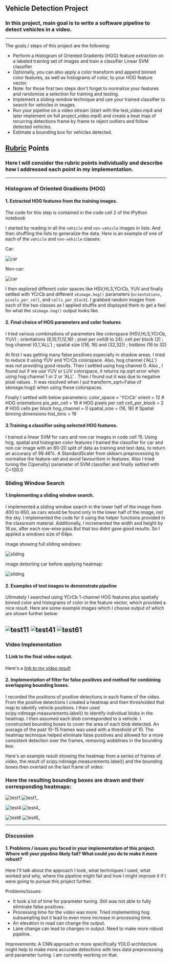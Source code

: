 ## Vehicle Detection Project
### In this project, main goal is to write a software pipeline to detect vehicles in a video.

---

The goals / steps of this project are the following:

* Perform a Histogram of Oriented Gradients (HOG) feature extraction on a labeled training set of images and train a classifier Linear SVM classifier
* Optionally, you can also apply a color transform and append binned color features, as well as histograms of color, to your HOG feature vector. 
* Note: for those first two steps don't forget to normalize your features and randomize a selection for training and testing.
* Implement a sliding-window technique and use your trained classifier to search for vehicles in images.
* Run your pipeline on a video stream (start with the test_video.mp4 and later implement on full project_video.mp4) and create a heat map of recurring detections frame by frame to reject outliers and follow detected vehicles.
* Estimate a bounding box for vehicles detected.


## [Rubric](https://review.udacity.com/#!/rubrics/513/view) Points
### Here I will consider the rubric points individually and describe how I addressed each point in my implementation.  

---


### Histogram of Oriented Gradients (HOG)

#### 1. Extracted HOG features from the training images.

The code for this step is contained in the code cell 2  of the IPython notebook 

I started by reading in all the `vehicle` and `non-vehicle` images in lists. And then shuffling the lists to generalize the data.  Here is an example of one of each of the `vehicle` and `non-vehicle` classes:

Car:

![car](/output_images/car.png)

Non-car:

![car](/output_images/non_car.png)


I then explored different color spaces like HSV,HLS,YCrCb, YUV and finally settled with YCrCb and different `skimage.hog()` parameters (`orientations`, `pixels_per_cell`, and `cells_per_block`).  I grabbed random images from each of the two classes as I applied shuffle and displayed them to get a feel for what the `skimage.hog()` output looks like.


#### 2. Final choice of HOG parameters and color features

I tried various combinations of parameters like colorspace (HSV,HLS,YCrCb, YUV) ; orientations (8,10,11,12,16) ; pixel per cell(8 to 24); cell per block (2) ; hog channel (0,1,'ALL') ; spatial size ((16, 16) and (32,32)) ; histbins (16 to 32)

At first I was getting many false positives especially in shadow areas. I tried to reduce it using  YUV and YCrCb colorspace. Also, hog channel ('ALL') was not providing good results. Then I settled using hog channel 0. Also , I found out if we use YUV or LUV colorspace, it returns np.sqrt error when using hog channel 1 or 2 or 'ALL' . Then I found out it was due to negative pixel values . It was resolved when I put  transform_sqrt=False of skimage.hog() when using these colorspaces. 

Finally I settled with below parameters:
color_space = 'YCrCb'
orient = 12  # HOG orientations
pix_per_cell = 16 # HOG pixels per cell
cell_per_block = 2 # HOG cells per block
hog_channel = 0 
spatial_size = (16, 16) # Spatial binning dimensions
hist_bins = 16


#### 3.Training a classifier using selected HOG features.

I trained a linear SVM for cars and non car images in code cell 15. Using hog, spatial and histogram color features I trained the classifier for car and non car image with an 80-20 split of data as training and test data, to return an accuracy of 99.46%. A StandardScaler from sklearn.preprocessing to normalise the feature-set and avoid favouritism in features. Also I tried tuning the C(penalty) parameter of SVM classifier and finally settled with C=100.0

### Sliding Window Search

#### 1.Implementing a sliding window search.

I implemented a sliding window search in the lower half of the image from 400 to 650, as cars would be found only in the lower half of the image, not the sky. I implemented the code for it using the helper functions provided in the classroom material. Additionally, I incremented the width and height by 16 px, after each row-wise pass.But that too didnt gave good results. So I applied a windows size of 64px.

image showing full sliding windows:

![sliding](/output_images/windows.png)


image detecting car before applying heatmap:

![sliding](/output_images/before_heat.png)



#### 2. Examples of test images to demonstrate pipeline 

Ultimately I searched  using YCrCb 1-channel HOG features plus spatially binned color and histograms of color in the feature vector, which provided a nice result.  Here are some example images which I choose output of which are shown further below:

![test11](/test_images/test1.jpg)
![test41](/test_images/test4.jpg)
![test61](/test_images/test6.jpg)
---

### Video Implementation

#### 1.Link to the final video output. 
Here's a [link to my video result](./project_video_output.mp4)


#### 2. Implementation of filter for false positives and method for combining overlapping bounding boxes.

I recorded the positions of positive detections in each frame of the video. From the positive detections I created a heatmap and then thresholded that map to identify vehicle positions. I then used scipy.ndimage.measurements.label() to identify individual blobs in the heatmap. I then assumed each blob corresponded to a vehicle. I constructed bounding boxes to cover the area of each blob detected. An average of the past 10-15 frames was used with a threshold of 10. The heatmap technique helped eliminate false positives and allowed for a more consistent detection over the frames, removing wobblines in the bounding box.

Here's an example result showing the heatmap from a series of frames of video, the result of scipy.ndimage.measurements.label() and the bounding boxes then overlaid on the last frame of video:


### Here the resulting bounding boxes are drawn and their corresponding heatmaps:

![test1](/output_images/test1_f.png)
![test1_](/output_images/test1_h.png)


![test4](/output_images/test4_f.png)
![test4_](/output_images/test4_h.png)


![test6](/output_images/test6_f.png)
![test6_](/output_images/test6_h.png)


---

### Discussion

#### 1. Problems / issues you faced in your implementation of this project.  Where will your pipeline likely fail?  What could you do to make it more robust?

Here I'll talk about the approach I took, what techniques I used, what worked and why, where the pipeline might fail and how I might improve it if I were going to pursue this project further.  

Problems/issues:
- It took a  lot of time for parameter tuning. Still was not able to fully eliminate false positives.
- Processing time for the video was more. Tried implementing hog subsampling but it lead to even more increase in processing time.
- An elevation in road can change the output.
- Lane change can lead to changes in output. Need to make more robust pipeline.

Improvements:
A CNN approach or more specifically YOLO architecture might help to make more accurate detections with less data preprocessing and parameter tuning.
I am currently working on that.

